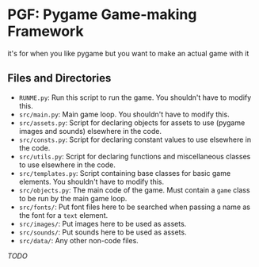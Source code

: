 # PGF: Pygame Game-making Framework

it's for when you like pygame but you want to make an actual game with it

## Files and Directories

* `RUNME.py`: Run this script to run the game. You shouldn't have to modify this.
* `src/main.py`: Main game loop. You shouldn't have to modify this.
* `src/assets.py`: Script for declaring objects for assets to use (pygame images and sounds) elsewhere in the code.
* `src/consts.py`: Script for declaring constant values to use elsewhere in the code.
* `src/utils.py`: Script for declaring functions and miscellaneous classes to use elsewhere in the code.
* `src/templates.py`: Script containing base classes for basic game elements. You shouldn't have to modify this.
* `src/objects.py`: The main code of the game. Must contain a `game` class to be run by the main game loop.
* `src/fonts/`: Put font files here to be searched when passing a name as the font for a `text` element.
* `src/images/`: Put images here to be used as assets.
* `src/sounds/`: Put sounds here to be used as assets.
* `src/data/`: Any other non-code files.

*TODO*